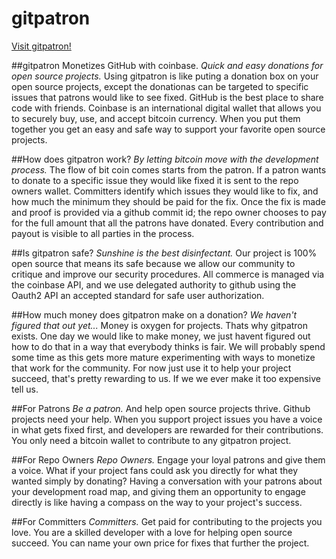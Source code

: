 gitpatron
=========

[Visit gitpatron!](www.gitpatron.com)

##gitpatron Monetizes GitHub with coinbase. 
*Quick and easy donations for open source projects.*
Using gitpatron is like puting a donation box on your open source projects, except the donationas can be targeted to specific issues that patrons would like to see fixed. GitHub is the best place to share code with friends. Coinbase is an international digital wallet that allows you to securely buy, use, and accept bitcoin currency. When you put them together you get an easy and safe way to support your favorite open source projects.


##How does gitpatron work? 
*By letting bitcoin move with the development process.*
The flow of bit coin comes starts from the patron. If a patron wants to donate to a specific issue they would like fixed it is sent to the repo owners wallet. Committers identify which issues they would like to fix, and how much the minimum they should be paid for the fix. Once the fix is made and proof is provided via a github commit id; the repo owner chooses to pay for the full amount that all the patrons have donated. Every contribution and payout is visible to all parties in the process.


##Is gitpatron safe? 
*Sunshine is the best disinfectant.*
Our project is 100% open source that means its safe because we allow our community to critique and improve our security procedures. All commerce is managed via the coinbase API, and we use delegated authority to github using the Oauth2 API an accepted standard for safe user authorization.


##How much money does gitpatron make on a donation? 
*We haven't figured that out yet...*
Money is oxygen for projects. Thats why gitpatron exists. One day we would like to make money, we just havent figured out how to do that in a way that everybody thinks is fair. We will probably spend some time as this gets more mature experimenting with ways to monetize that work for the community. For now just use it to help your project succeed, that's pretty rewarding to us. If we we ever make it too expensive tell us.


##For Patrons
*Be a patron.* And help open source projects thrive.
Github projects need your help. When you support project issues you have a voice in what gets fixed first, and developers are rewarded for their contributions. You only need a bitcoin wallet to contribute to any gitpatron project.


##For Repo Owners
*Repo Owners.* Engage your loyal patrons and give them a voice.
What if your project fans could ask you directly for what they wanted simply by donating? Having a conversation with your patrons about your development road map, and giving them an opportunity to engage directly is like having a compass on the way to your project's success.


##For Committers
*Committers.* Get paid for contributing to the projects you love.
You are a skilled developer with a love for helping open source succeed. You can name your own price for fixes that further the project.
